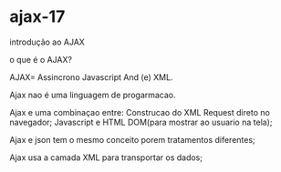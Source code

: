 # ajax-17
introdução ao AJAX

o que é o AJAX?

AJAX= Assincrono Javascript And (e) XML.

Ajax nao é uma linguagem de  progarmacao.

Ajax e uma combinaçao entre:
Construcao do XML Request direto no navegador; 
Javascript e HTML DOM(para mostrar ao usuario na tela);

Ajax e json tem o mesmo conceito porem tratamentos diferentes;

Ajax usa a camada XML para transportar os  dados;
